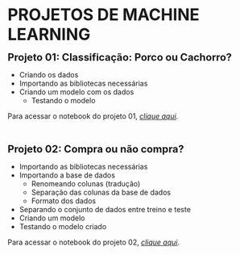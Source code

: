<strong><span style="font-size: 32px;">PROJETOS DE MACHINE LEARNING</span></strong>

<strong><span style="font-size: 20px;">Projeto 01: Classificação: Porco ou Cachorro?</span></strong>
<ul>
 	<li>Criando os dados</li>
 	<li>Importando as bibliotecas necessárias</li>
 	<li>Criando um modelo com os dados
<ul>
 	<li>Testando o modelo</li>
</ul>
</li>
</ul>
Para acessar o notebook do projeto 01, <a href="https://github.com/rodrigorissettoterra/Machine-Learning/blob/main/Classifica%C3%A7%C3%A3o_Porco_ou_Cachorro.ipynb" target="_blank" rel="nofollow noopener noreferrer"><span style="text-decoration: underline;"><em>clique aqui</em></span></a>.

&nbsp;

<strong><span style="font-size: 20px;">Projeto 02: Compra ou não compra?</span></strong>
<ul>
 	<li>Importando as bibliotecas necessárias</li>
 	<li>Importando a base de dados
<ul>
 	<li>Renomeando colunas (tradução)</li>
 	<li>Separação das colunas da base de dados</li>
 	<li>Formato dos dados</li>
</ul>
</li>
 	<li>Separando o conjunto de dados entre treino e teste</li>
 	<li>Criando um modelo</li>
 	<li>Testando o modelo criado</li>
</ul>
Para acessar o notebook do projeto 02, <a href="https://github.com/rodrigorissettoterra/Machine-Learning/blob/main/Machine_Learning_Classifica%C3%A7%C3%A3o_Site.ipynb" target="_blank" rel="nofollow noopener noreferrer"><span style="text-decoration: underline;"><em>clique aqui</em></span></a>.
